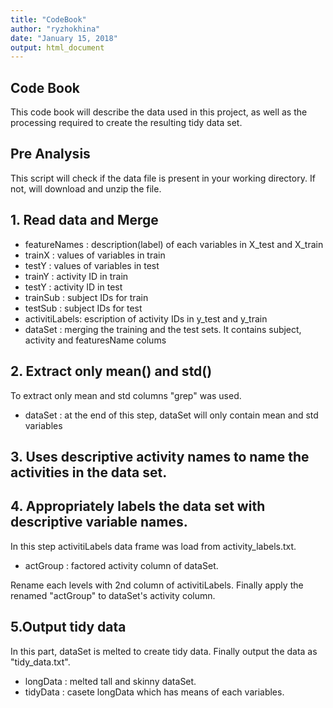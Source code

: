 ```yaml
---
title: "CodeBook"
author: "ryzhokhina"
date: "January 15, 2018"
output: html_document
---
```


## Code Book

This code book will describe the data used in this project, as well as the processing required to create the resulting tidy data set.

## Pre Analysis

This script will check if the data file is present in your working directory. If not, will download and unzip the file.

## 1. Read data and Merge

* featureNames : description(label) of each variables in X_test and X_train
* trainX : values of variables in train
* testY : values of variables in test
* trainY : activity ID in train
* testY : activity ID in test
* trainSub : subject IDs for train
* testSub : subject IDs for test
* activitiLabels: escription of activity IDs in y_test and y_train
* dataSet : merging the training and the test sets. It contains subject, activity and featuresName colums
 
## 2. Extract only mean() and std()
To extract only mean and std columns "grep" was used.

* dataSet : at the end of this step, dataSet will only contain mean and std variables

## 3. Uses descriptive activity names to name the activities in the data set.
## 4. Appropriately labels the data set with descriptive variable names.

In this step activitiLabels data frame was load from activity_labels.txt.

* actGroup : factored activity column of dataSet.

Rename each levels with 2nd column of activitiLabels. Finally apply the renamed "actGroup" to dataSet's activity column.

## 5.Output tidy data

In this part, dataSet is melted to create tidy data. Finally output the data as "tidy_data.txt".

* longData : melted tall and skinny dataSet.
* tidyData : casete longData which has means of each variables.